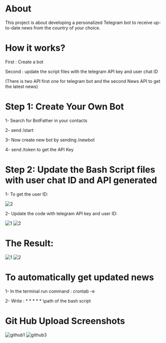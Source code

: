 # About
This project is about developing a personalized Telegram bot to receive up-to-date news from the country of your choice.
# How it works?
First : Create a bot

Second : update the script files with the telegram API key and user chat ID

(There is two API first one for telegram bot and the second News API to get the latest news)
# Step 1: Create Your Own Bot 
1- Search for BotFather in your contacts 

2- send /start

3- Now create new bot by sending /newbot

4- send /token to get the API Key

# Step 2: Update the Bash Script files with user chat ID and API generated

1- To get the user ID:

![2](https://github.com/MariamAlHalabi/TelegramBot_LatestNews/assets/146833815/34d298a6-90e8-4303-9d8a-c9225990fb0a)

2- Update the code with telegram API key and user ID:

![1](https://github.com/MariamAlHalabi/TelegramBot_LatestNews/assets/146833815/9ea117ac-26c6-4959-89a4-6aab1ba07f03)
![2](https://github.com/MariamAlHalabi/TelegramBot_LatestNews/assets/146833815/d7c97671-aac3-4a54-b376-adfd7560f7de)

# The Result:

![1](https://github.com/MariamAlHalabi/TelegramBot_LatestNews/assets/146833815/33e29e21-b08e-4230-97be-3c4bdb1373bc)
![2](https://github.com/MariamAlHalabi/TelegramBot_LatestNews/assets/146833815/a7d94909-7091-4cd3-b35d-458953834130)

# To automatically get updated news 

1- In the terminal run command : crontab -e

2- Write : * * * * * \path of the bash script 

# Git Hub Upload Screenshots
![github1](https://github.com/MariamAlHalabi/TelegramBot_LatestNews/assets/146833815/70802eac-9779-463e-83a1-4df76ddd8801)
![github3](https://github.com/MariamAlHalabi/TelegramBot_LatestNews/assets/146833815/527ff5ef-8b02-4482-8f37-45d358df6591)


